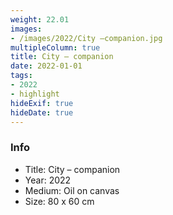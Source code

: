 ```yaml
---
weight: 22.01
images:
- /images/2022/City –companion.jpg
multipleColumn: true
title: City – companion
date: 2022-01-01
tags:
- 2022
- highlight
hideExif: true
hideDate: true
---
```


### Info

- Title: City – companion
- Year: 2022
- Medium: Oil on canvas
- Size: 80 x 60 cm
